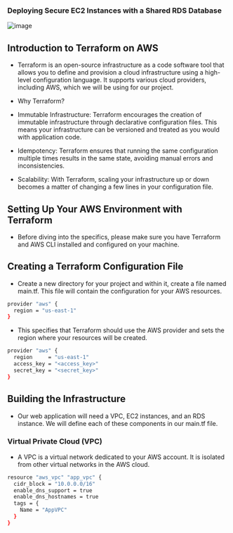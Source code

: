 ### Deploying Secure EC2 Instances with a Shared RDS Database
![image](https://github.com/user-attachments/assets/23225f4c-a162-4ca7-8d8c-ac8ea27047ef)

## Introduction to Terraform on AWS
- Terraform is an open-source infrastructure as a code software tool that allows you to define and provision a cloud infrastructure using a high-level configuration language. It supports various cloud providers, including AWS, which we will be using for our project.

- Why Terraform?

- Immutable Infrastructure: Terraform encourages the creation of immutable infrastructure through declarative configuration files. This means your infrastructure can be versioned and treated as you would with application code.
- Idempotency: Terraform ensures that running the same configuration multiple times results in the same state, avoiding manual errors and inconsistencies.
- Scalability: With Terraform, scaling your infrastructure up or down becomes a matter of changing a few lines in your configuration file.

## Setting Up Your AWS Environment with Terraform

- Before diving into the specifics, please make sure you have Terraform and AWS CLI installed and configured on your machine.

## Creating a Terraform Configuration File

- Create a new directory for your project and within it, create a file named main.tf. This file will contain the configuration for your AWS resources.
```sh
provider "aws" {
  region = "us-east-1"
}
```
- This specifies that Terraform should use the AWS provider and sets the region where your resources will be created.

```sh
provider "aws" {
  region     = "us-east-1"
  access_key = "<access_key>"
  secret_key = "<secret_key>"
}
```

## Building the Infrastructure

- Our web application will need a VPC, EC2 instances, and an RDS instance. We will define each of these components in our main.tf file.

### Virtual Private Cloud (VPC)

- A VPC is a virtual network dedicated to your AWS account. It is isolated from other virtual networks in the AWS cloud.

```sh
resource "aws_vpc" "app_vpc" {
  cidr_block = "10.0.0.0/16"
  enable_dns_support = true
  enable_dns_hostnames = true
  tags = {
    Name = "AppVPC"
  }
}
```


